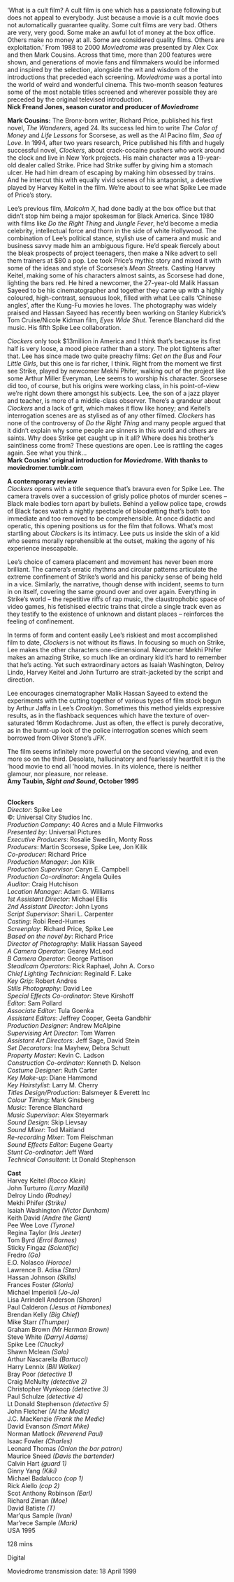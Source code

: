 
‘What is a cult film? A cult film is one which has a passionate following but does not appeal to everybody. Just because a movie is a cult movie does not automatically guarantee quality. Some cult films are very bad. Others are very, very good. Some make an awful lot of money at the box office. Others make no money at all. Some are considered quality films. Others are exploitation.’ From 1988 to 2000 _Moviedrome_ was presented by Alex Cox and then Mark Cousins. Across that time, more than 200 features were shown, and generations of movie fans and filmmakers would be informed and inspired by the selection, alongside the wit and wisdom of the introductions that preceded each screening. _Moviedrome_ was a portal into the world of weird and wonderful cinema. This two-month season features some of the most notable titles screened and wherever possible they are preceded by the original televised introduction.  
**Nick Freand Jones, season curator and producer  of _Moviedrome_**

**Mark Cousins:** The Bronx-born writer, Richard Price, published his first novel, _The Wanderers_, aged 24. Its success led him to write _The Color of Money_ and _Life Lessons_ for Scorsese, as well as the Al Pacino film, _Sea of Love_. In 1994, after two years research, Price published his fifth and hugely successful novel, _Clockers_, about crack-cocaine pushers who work around the clock and live in New York projects. His main character was a 19-year-old dealer called Strike. Price had Strike suffer by giving him a stomach ulcer. He had him dream of escaping by making him obsessed by trains. And he intercut this with equally vivid scenes of his antagonist, a detective played by Harvey Keitel in the film. We’re about to see what Spike Lee made of Price’s story.

Lee’s previous film, _Malcolm X_, had done badly at the box office but that didn’t stop him being a major spokesman for Black America. Since 1980 with films like _Do the Right Thing_ and _Jungle Fever_, he’d become a media celebrity, intellectual force and thorn in the side of white Hollywood. The combination of Lee’s political stance, stylish use of camera and music and business savvy made him an ambiguous figure. He’d speak fiercely about the bleak prospects of project teenagers, then make a Nike advert to sell them trainers at $80 a pop. Lee took Price’s mythic story and mixed it with some of the ideas and style of Scorsese’s _Mean Streets_. Casting Harvey Keitel, making some of his characters almost saints, as Scorsese had done, lighting the bars red. He hired a newcomer, the 27-year-old Malik Hassan Sayeed to be his cinematographer and together they came up with a highly coloured, high-contrast, sensuous look, filled with what Lee calls ‘Chinese angles’, after the Kung-Fu movies he loves. The photography was widely praised and Hassan Sayeed has recently been working on Stanley Kubrick’s Tom Cruise/Nicole Kidman film, _Eyes Wide Shut_. Terence Blanchard did the music. His fifth Spike Lee collaboration.

_Clockers_ only took $13million in America and I think that’s because its first half is very loose, a mood piece rather than a story. The plot tightens after that. Lee has since made two quite preachy films: _Get on the Bus_ and _Four Little Girls_, but this one is far richer, I think. Right from the moment we first see Strike, played by newcomer Mekhi Phifer, walking out of the project like some Arthur Miller Everyman, Lee seems to worship his character. Scorsese did too, of course, but his origins were working class, in his point-of-view we’re right down there amongst his subjects. Lee, the son of a jazz player and teacher, is more of a middle-class observer. There’s a grandeur about _Clockers_ and a lack of grit, which makes it flow like honey; and Keitel’s interrogation scenes are as stylised as of any other filmed. _Clockers_ has none of the controversy of _Do the Right Thing_ and many people argued that it didn’t explain why some people are sinners in this world and others are saints. Why does Strike get caught up in it all? Where does his brother’s saintliness come from? These questions are open. Lee is rattling the cages again. See what you think…  
**Mark Cousins’ original introduction for _Moviedrome_. With thanks to moviedromer.tumblr.com**

**A contemporary review**  
_Clockers_ opens with a title sequence that’s bravura even for Spike Lee. The camera travels over a succession of grisly police photos of murder scenes – Black male bodies torn apart by bullets. Behind a yellow police tape, crowds of Black faces watch a nightly spectacle of bloodletting that’s both too immediate and too removed to be comprehensible. At once didactic and operatic, this opening positions us for the film that follows. What’s most startling about _Clockers_ is its intimacy. Lee puts us inside the skin of a kid who seems morally reprehensible at the outset, making the agony of his experience inescapable.

Lee’s choice of camera placement and movement has never been more brilliant. The camera’s erratic rhythms and circular patterns articulate the extreme confinement of Strike’s world and his panicky sense of being held in a vice. Similarly, the narrative, though dense with incident, seems to turn in on itself, covering the same ground over and over again. Everything in Strike’s world – the repetitive riffs of rap music, the claustrophobic space of video games, his fetishised electric trains that circle a single track even as they testify to the existence of unknown and distant places – reinforces the feeling of confinement.

In terms of form and content easily Lee’s riskiest and most accomplished film to date, _Clockers_ is not without its flaws. In focusing so much on Strike, Lee makes the other characters one-dimensional. Newcomer Mekhi Phifer makes an amazing Strike, so much like an ordinary kid it’s hard to remember that he’s acting. Yet such extraordinary actors as Isaiah Washington, Delroy Lindo, Harvey Keitel and John Turturro are strait-jacketed by the script and direction.

Lee encourages cinematographer Malik Hassan Sayeed to extend the experiments with the cutting together of various types of film stock begun by Arthur Jaffa in Lee’s _Crooklyn_. Sometimes this method yields expressive results, as in the flashback sequences which have the texture of over-saturated 16mm Kodachrome. Just as often, the effect is purely decorative, as in the burnt-up look of the police interrogation scenes which seem borrowed from Oliver Stone’s _JFK_.

The film seems infinitely more powerful on the second viewing, and even more so on the third. Desolate, hallucinatory and fearlessly heartfelt it is the ’hood movie to end all ’hood movies. In its violence, there is neither glamour, nor pleasure, nor release.  
**Amy Taubin, _Sight and Sound_, October 1995**
<br><br>

**Clockers**  
_Director_: Spike Lee  
©: Universal City Studios Inc.  
_Production Company_:  40 Acres and a Mule Filmworks  
_Presented by_: Universal Pictures  
_Executive Producers_: Rosalie Swedlin, Monty Ross  
_Producers_: Martin Scorsese, Spike Lee, Jon Kilik  
_Co-producer_: Richard Price  
_Production Manager_: Jon Kilik  
_Production Supervisor_: Caryn E. Campbell  
_Production Co-ordinator_: Angela Quiles  
_Auditor_: Craig Hutchison  
_Location Manager_: Adam G. Williams  
_1st Assistant Director_: Michael Ellis  
_2nd Assistant Director_: John Lyons  
_Script Supervisor_: Shari L. Carpenter  
_Casting_: Robi Reed-Humes  
_Screenplay_: Richard Price, Spike Lee  
_Based on the novel by_: Richard Price  
_Director of Photography_: Malik Hassan Sayeed  
_A Camera Operator_: Gearey McLeod  
_B Camera Operator_: George Pattison  
_Steadicam Operators_: Rick Raphael, John A. Corso  
_Chief Lighting Technician_: Reginald F. Lake  
_Key Grip_: Robert Andres  
_Stills Photography_: David Lee  
_Special Effects Co-ordinator_: Steve Kirshoff  
_Editor_: Sam Pollard  
_Associate Editor_: Tula Goenka  
_Assistant Editors_: Jeffrey Cooper, Geeta Gandbhir  
_Production Designer_: Andrew McAlpine  
_Supervising Art Director_: Tom Warren  
_Assistant Art Directors_: Jeff Sage, David Stein  
_Set Decorators_: Ina Mayhew, Debra Schutt  
_Property Master_: Kevin C. Ladson  
_Construction Co-ordinator_: Kenneth D. Nelson  
_Costume Designer_: Ruth Carter  
_Key Make-up_: Diane Hammond  
_Key Hairstylist_: Larry M. Cherry  
_Titles Design/Production_: Balsmeyer & Everett Inc  
_Colour Timing_: Mark Ginsberg  
_Music_: Terence Blanchard  
_Music Supervisor_: Alex Steyermark  
_Sound Design_: Skip Lievsay  
_Sound Mixer_: Tod Maitland  
_Re-recording Mixer_: Tom Fleischman  
_Sound Effects Editor_: Eugene Gearty  
_Stunt Co-ordinator_: Jeff Ward  
_Technical Consultant_: Lt Donald Stephenson  

**Cast**  
Harvey Keitel _(Rocco Klein)_  
John Turturro _(Larry Mazilli)_  
Delroy Lindo _(Rodney)_  
Mekhi Phifer _(Strike)_  
Isaiah Washington _(Victor Dunham)_  
Keith David _(Andre the Giant)_  
Pee Wee Love _(Tyrone)_  
Regina Taylor _(Iris Jeeter)_  
Tom Byrd _(Errol Barnes)_  
Sticky Fingaz _(Scientific)_  
Fredro _(Go)_  
E.O. Nolasco _(Horace)_  
Lawrence B. Adisa _(Stan)_  
Hassan Johnson _(Skills)_  
Frances Foster _(Gloria)_  
Michael Imperioli _(Jo-Jo)_  
Lisa Arrindell Anderson _(Sharon)_  
Paul Calderon _(Jesus at Hambones)_  
Brendan Kelly _(Big Chief)_  
Mike Starr _(Thumper)_  
Graham Brown _(Mr Herman Brown)_  
Steve White _(Darryl Adams)_  
Spike Lee _(Chucky)_  
Shawn Mclean _(Solo)_  
Arthur Nascarella _(Bartucci)_  
Harry Lennix _(Bill Walker)_  
Bray Poor _(detective 1)_  
Craig McNulty _(detective 2)_  
Christopher Wynkoop _(detective 3)_  
Paul Schulze _(detective 4)_  
Lt Donald Stephenson _(detective 5)_  
John Fletcher _(Al the Medic)_  
J.C. MacKenzie _(Frank the Medic)_  
David Evanson _(Smart Mike)_  
Norman Matlock _(Reverend Paul)_  
Isaac Fowler _(Charles)_  
Leonard Thomas _(Onion the bar patron)_  
Maurice Sneed _(Davis the bartender)_  
Calvin Hart _(guard 1)_  
Ginny Yang _(Kiki)_  
Michael Badalucco _(cop 1)_  
Rick Aiello _(cop 2)_  
Scot Anthony Robinson _(Earl)_  
Richard Ziman _(Moe)_  
David Batiste _(T)_  
Mar’qus Sample _(Ivan)_  
Mar’rece Sample _(Mark)_  
USA 1995

128 mins

Digital

Moviedrome transmission date: 18 April 1999
<!--stackedit_data:
eyJoaXN0b3J5IjpbMTYyOTAyNjM4NV19
-->